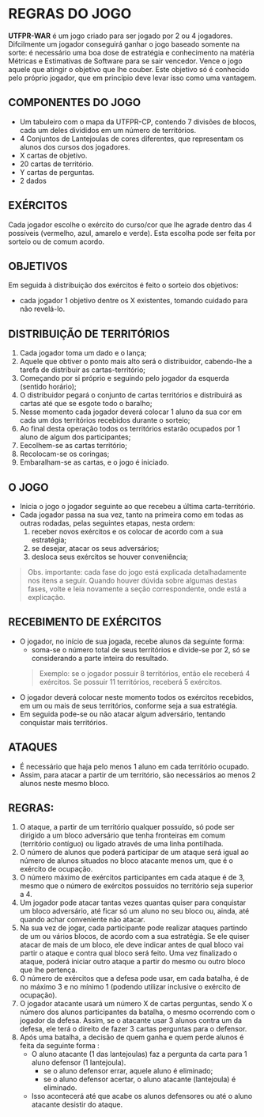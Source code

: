 # REGRAS DO JOGO
**UTFPR-WAR** é um jogo criado para ser jogado por 2 ou 4 jogadores.    
Difcilmente um jogador conseguirá ganhar o jogo baseado somente na sorte: é necessário uma boa dose de estratégia e conhecimento na matéria Métricas e Estimativas de Software para se sair vencedor. 
Vence o jogo aquele que atingir o objetivo que lhe couber. Este objetivo só é conhecido pelo próprio jogador, que em princípio deve levar isso como uma vantagem. 

## COMPONENTES DO JOGO
* Um tabuleiro com o mapa da UTFPR-CP, contendo 7 divisões de blocos, cada um deles divididos em um número de territórios.
* 4 Conjuntos de Lantejoulas de cores diferentes, que representam os alunos dos cursos dos jogadores.
* X cartas de objetivo.
* 20 cartas de território.
* Y cartas de perguntas.
* 2 dados

## EXÉRCITOS
Cada jogador escolhe o exército do curso/cor que lhe agrade dentro das 4 possíveis (vermelho, azul, amarelo e verde). Esta escolha pode ser feita por sorteio ou de comum acordo.

## OBJETIVOS
Em seguida à distribuição dos exércitos é feito o sorteio dos objetivos:
* cada jogador 1 objetivo dentre os X existentes, tomando cuidado para não revelá-lo.

## DISTRIBUIÇÃO DE TERRITÓRIOS   
1. Cada jogador toma um dado e o lança;
1. Aquele que obtiver o ponto mais alto será o distribuidor, cabendo-lhe a tarefa de distribuir as cartas-território;
1. Começando por si próprio e seguindo pelo jogador da esquerda (sentido horário);
1. O distribuidor pegará o conjunto de cartas territórios e distribuirá as cartas até que se esgote todo o baralho;
1. Nesse momento cada jogador deverá colocar 1 aluno da sua cor em cada um dos territórios recebidos durante o sorteio;
1. Ao final desta operação todos os territórios estarão ocupados por 1 aluno de algum dos participantes;
1. Eecolhem-se as cartas território;
2. Recolocam-se os coringas;
3. Embaralham-se as cartas, e o jogo é iniciado.

## O JOGO
* Inicia o jogo o jogador seguinte ao que recebeu a última carta-território.
* Cada jogador passa na sua vez, tanto na primeira como em todas as outras rodadas, pelas seguintes etapas, nesta ordem:
    1. receber novos exércitos e os colocar de acordo com a sua estratégia;
    2. se desejar, atacar os seus adversários;
    3. desloca seus exércitos se houver conveniência;
> Obs. importante: cada fase do jogo está explicada detalhadamente nos itens a seguir.
> Quando houver dúvida sobre algumas destas fases, volte e leia novamente a seção correspondente, onde está a explicação.

## RECEBIMENTO DE EXÉRCITOS
* O jogador, no início de sua jogada, recebe alunos da seguinte forma: 
    * soma-se o número total de seus territórios e divide-se por 2, só se considerando a parte inteira do resultado.
     > Exemplo: se o jogador possuir 8 territórios, então ele receberá 4 exércitos. Se possuir 11 territórios, receberá 5 exércitos.
* O jogador deverá colocar neste momento todos os exércitos recebidos, em um ou mais de seus territórios, conforme seja a sua estratégia.
* Em seguida pode-se ou não atacar algum adversário, tentando conquistar mais territórios.

## ATAQUES
* É necessário que haja pelo menos 1 aluno em cada território ocupado. 
* Assim, para atacar a partir de um território, são necessários ao menos 2 alunos neste mesmo bloco.

## REGRAS:
1. O ataque, a partir de um território qualquer possuído, só pode ser dirigido a um bloco adversário que tenha fronteiras em comum (território contíguo) ou ligado através de uma linha pontilhada.    
2. O número de alunos que poderá participar de um ataque será igual ao número de alunos situados no bloco atacante menos um, que é o exército de ocupação.    
3. O número máximo de exércitos participantes em cada ataque é de 3, mesmo que o número de exércitos possuídos no território seja superior a 4.    
4. Um jogador pode atacar tantas vezes quantas quiser para conquistar um bloco adversário, até ficar só um aluno no seu bloco ou, ainda, até quando achar conveniente não atacar.    
5. Na sua vez de jogar, cada participante pode realizar ataques partindo de um ou vários blocos, de acordo com a sua estratégia. Se ele quiser atacar de mais de um bloco, ele deve indicar antes de qual bloco vai partir o ataque e contra qual bloco será feito. Uma vez finalizado o ataque, poderá iniciar outro ataque a partir do mesmo ou outro bloco que lhe pertença.
6. O número de exércitos que a defesa pode usar, em cada batalha, é de no máximo 3 e no mínimo 1 (podendo utilizar inclusive o exército de ocupação).    
7. O jogador atacante usará um número X de cartas perguntas, sendo X o número dos alunos participantes da batalha, o mesmo ocorrendo com o jogador da defesa. Assim, se o atacante usar 3 alunos contra um da defesa, ele terá o direito de fazer 3 cartas perguntas para o defensor.
8. Após uma batalha, a decisão de quem ganha e quem perde alunos é feita da seguinte forma :
    * O aluno atacante (1 das lantejoulas) faz a pergunta da carta para 1 aluno defensor (1 lantejoula).    
        * se o aluno defensor errar, aquele aluno é eliminado;
        * se o aluno defensor acertar, o aluno atacante (lantejoula) é eliminado.
    * Isso acontecerá até que acabe os alunos defensores ou até o aluno atacante desistir do ataque.
